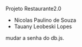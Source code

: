 Projeto Restaurante2.0

- Nicolas Paulino de Souza  
- Tauany Leobeski Lopes

mudar a senha do db.js.
